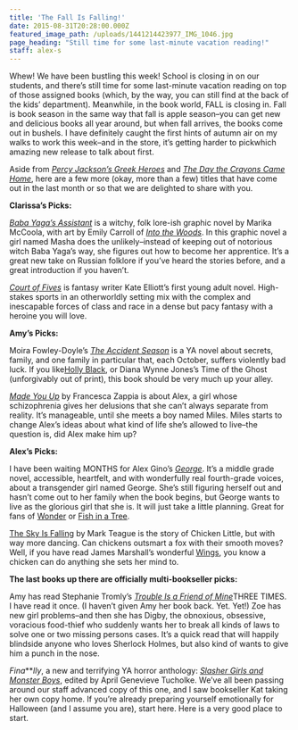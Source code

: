 ```yaml
---
title: 'The Fall Is Falling!'
date: 2015-08-31T20:28:00.000Z
featured_image_path: /uploads/1441214423977_IMG_1046.jpg
page_heading: "Still time for some last-minute vacation reading!"
staff: alex-s
---
```

Whew! We have been bustling this week! School is closing in on our students, and there’s still time for some last-minute vacation reading on top of those assigned books (which, by the way, you can still find at the back of the kids’ department). Meanwhile, in the book world, FALL is closing in. Fall is book season in the same way that fall is apple season–you can get new and delicious books all year around, but when fall arrives, the books come out in bushels. I have definitely caught the first hints of autumn air on my walks to work this week–and in the store, it’s getting harder to pickwhich amazing new release to talk about first.

Aside from *[Percy Jackson’s Greek Heroes](http://www.brooklinebooksmith-shop.com/book/9781423183655)* and *[The Day the Crayons Came Home](http://www.brooklinebooksmith-shop.com/book/9780399172755)*, here are a few more (okay, more than a few) titles that have come out in the last month or so that we are delighted to share with you.

**Clarissa’s Picks:**

[*Baba Yaga’s Assistant*](http://www.brooklinebooksmith-shop.com/book/9780763669614) is a witchy, folk lore-ish graphic novel by Marika McCoola, with art by Emily Carroll of [*Into the Woods*](http://www.brooklinebooksmith-shop.com/book/9781442465961). In this graphic novel a girl named Masha does the unlikely–instead of keeping out of notorious witch Baba Yaga’s way, she figures out how to become her apprentice. It’s a great new take on Russian folklore if you’ve heard the stories before, and a great introduction if you haven’t.

*[Court of Fives](http://www.brooklinebooksmith-shop.com/book/9780316364195)* is fantasy writer Kate Elliott’s first young adult novel. High-stakes sports in an otherworldly setting mix with the complex and inescapable forces of class and race in a dense but pacy fantasy with a heroine you will love.

**Amy’s Picks:**

Moira Fowley-Doyle’s [*The Accident Season*](http://www.brooklinebooksmith-shop.com/book/9780525429487) is a YA novel about secrets, family, and one family in particular that, each October, suffers violently bad luck. If you like[Holly Black](http://www.brooklinebooksmith-shop.com/search/site/holly%20black), or Diana Wynne Jones’s Time of the Ghost (unforgivably out of print), this book should be very much up your alley.

[*Made You Up*](http://www.brooklinebooksmith-shop.com/book/9780062290106) by Francesca Zappia is about Alex, a girl whose schizophrenia gives her delusions that she can’t always separate from reality. It’s manageable, until she meets a boy named Miles. Miles starts to change Alex’s ideas about what kind of life she’s allowed to live–the question is, did Alex make him up?

**Alex’s Picks:**

I have been waiting MONTHS for Alex Gino’s [*George*](http://www.brooklinebooksmith-shop.com/book/9780545812542). It’s a middle grade novel, accessible, heartfelt, and with wonderfully real fourth-grade voices, about a transgender girl named George. She’s still figuring herself out and hasn’t come out to her family when the book begins, but George wants to live as the glorious girl that she is. It will just take a little planning. Great for fans of [Wonder](http://www.brooklinebooksmith-shop.com/book/9780375869020) or [Fish in a Tree](http://www.brooklinebooksmith-shop.com/book/9780399162596).

[The Sky Is Falling](http://www.brooklinebooksmith-shop.com/book/9780545632171) by Mark Teague is the story of Chicken Little, but with way more dancing. Can chickens outsmart a fox with their smooth moves? Well, if you have read James Marshall’s wonderful [Wings](http://www.brooklinebooksmith-shop.com/book/9780618316595), you know a chicken can do anything she sets her mind to.

**The last books up there are officially multi-bookseller picks:**

Amy has read Stephanie Tromly’s [*Trouble Is a Friend of Mine*](http://www.brooklinebooksmith-shop.com/book/9780525428404)THREE TIMES. I have read it once. (I haven’t given Amy her book back. Yet. Yet!) Zoe has new girl problems–and then she has Digby, the obnoxious, obsessive, voracious food-thief who suddenly wants her to break all kinds of laws to solve one or two missing persons cases. It’s a quick read that will happily blindside anyone who loves Sherlock Holmes, but also kind of wants to give him a punch in the nose.

*Fina****lly*, a new and terrifying YA horror anthology: [*Slasher Girls and Monster Boys*](http://www.brooklinebooksmith-shop.com/book/9780803741737), edited by April Genevieve Tucholke. We’ve all been passing around our staff advanced copy of this one, and I saw bookseller Kat taking her own copy home. If you’re already preparing yourself emotionally for Halloween (and I assume you are), start here. Here is a very good place to start.